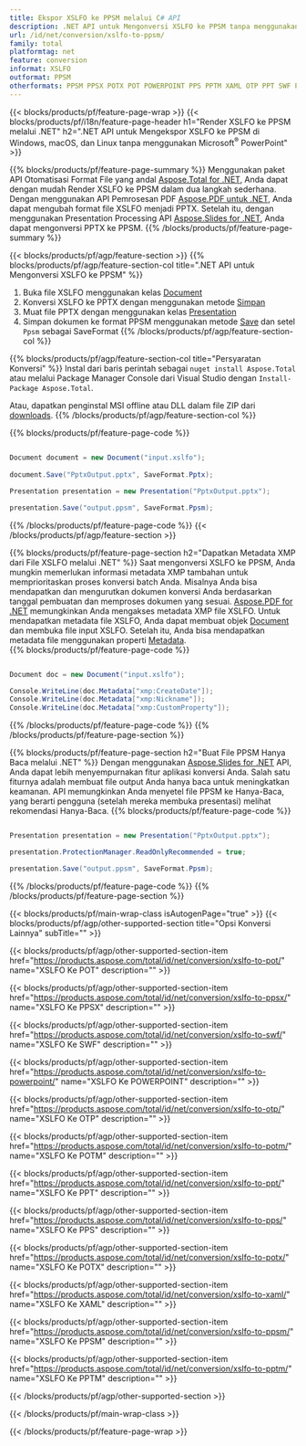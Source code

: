 ```yaml
---
title: Ekspor XSLFO ke PPSM melalui C# API
description: .NET API untuk Mengonversi XSLFO ke PPSM tanpa menggunakan Microsoft Word
url: /id/net/conversion/xslfo-to-ppsm/
family: total
platformtag: net
feature: conversion
informat: XSLFO
outformat: PPSM
otherformats: PPSM PPSX POTX POT POWERPOINT PPS PPTM XAML OTP PPT SWF POTM
---
```

{{< blocks/products/pf/feature-page-wrap >}}
{{< blocks/products/pf/i18n/feature-page-header h1="Render XSLFO ke PPSM melalui .NET" h2=".NET API untuk Mengekspor XSLFO ke PPSM di Windows, macOS, dan Linux tanpa menggunakan Microsoft<sup>&reg;</sup> PowerPoint" >}}

{{% blocks/products/pf/feature-page-summary %}}
Menggunakan paket API Otomatisasi Format File yang andal [Aspose.Total for .NET](https://products.aspose.com/total/net/), Anda dapat dengan mudah Render XSLFO ke PPSM dalam dua langkah sederhana. Dengan menggunakan API Pemrosesan PDF [Aspose.PDF untuk .NET](https://products.aspose.com/pdf/net/), Anda dapat mengubah format file XSLFO menjadi PPTX. Setelah itu, dengan menggunakan Presentation Processing API [Aspose.Slides for .NET](https://products.aspose.com/slides/net/), Anda dapat mengonversi PPTX ke PPSM.
{{% /blocks/products/pf/feature-page-summary  %}}

{{< blocks/products/pf/agp/feature-section >}}
{{% blocks/products/pf/agp/feature-section-col title=".NET API untuk Mengonversi XSLFO ke PPSM" %}}
1. Buka file XSLFO menggunakan kelas [Document](https://apireference.aspose.com/pdf/net/aspose.pdf/document)
2. Konversi XSLFO ke PPTX dengan menggunakan metode [Simpan](https://apireference.aspose.com/pdf/net/aspose.pdf.document/save/methods/5)
3. Muat file PPTX dengan menggunakan kelas [Presentation](https://apireference.aspose.com/slides/net/aspose.slides/presentation)
4. Simpan dokumen ke format PPSM menggunakan metode [Save](https://apireference.aspose.com/slides/net/aspose.slides.presentation/save/methods/5) dan setel `Ppsm` sebagai SaveFormat
{{% /blocks/products/pf/agp/feature-section-col %}}

{{% blocks/products/pf/agp/feature-section-col title="Persyaratan Konversi" %}}
Instal dari baris perintah sebagai ```nuget install Aspose.Total``` atau melalui Package Manager Console dari Visual Studio dengan ```Install-Package Aspose.Total```.

Atau, dapatkan penginstal MSI offline atau DLL dalam file ZIP dari [downloads](https://downloads.aspose.com/total/net).
{{% /blocks/products/pf/agp/feature-section-col %}}

{{% blocks/products/pf/feature-page-code %}}

```cs

Document document = new Document("input.xslfo");
 
document.Save("PptxOutput.pptx", SaveFormat.Pptx); 

Presentation presentation = new Presentation("PptxOutput.pptx");

presentation.Save("output.ppsm", SaveFormat.Ppsm);   
```
{{% /blocks/products/pf/feature-page-code %}}
{{< /blocks/products/pf/agp/feature-section >}}

{{% blocks/products/pf/feature-page-section  h2="Dapatkan Metadata XMP dari File XSLFO melalui .NET" %}}
Saat mengonversi XSLFO ke PPSM, Anda mungkin memerlukan informasi metadata XMP tambahan untuk memprioritaskan proses konversi batch Anda. Misalnya Anda bisa mendapatkan dan mengurutkan dokumen konversi Anda berdasarkan tanggal pembuatan dan memproses dokumen yang sesuai. [Aspose.PDF for .NET](https://products.aspose.com/pdf/net/) memungkinkan Anda mengakses metadata XMP file XSLFO. Untuk mendapatkan metadata file XSLFO, Anda dapat membuat objek [Document](https://apireference.aspose.com/pdf/net/aspose.pdf/document) dan membuka file input XSLFO. Setelah itu, Anda bisa mendapatkan metadata file menggunakan properti [Metadata](https://apireference.aspose.com/pdf/net/aspose.pdf/document/properties/metadata).  
{{% blocks/products/pf/feature-page-code %}}

```cs

Document doc = new Document("input.xslfo");

Console.WriteLine(doc.Metadata["xmp:CreateDate"]);
Console.WriteLine(doc.Metadata["xmp:Nickname"]);
Console.WriteLine(doc.Metadata["xmp:CustomProperty"]);
```
{{% /blocks/products/pf/feature-page-code  %}}
{{% /blocks/products/pf/feature-page-section %}}

{{% blocks/products/pf/feature-page-section  h2="Buat File PPSM Hanya Baca melalui .NET" %}}
Dengan menggunakan [Aspose.Slides for .NET](https://products.aspose.com/slides/net/) API, Anda dapat lebih menyempurnakan fitur aplikasi konversi Anda. Salah satu fiturnya adalah membuat file output Anda hanya baca untuk meningkatkan keamanan. API memungkinkan Anda menyetel file PPSM ke Hanya-Baca, yang berarti pengguna (setelah mereka membuka presentasi) melihat rekomendasi Hanya-Baca. 
{{% blocks/products/pf/feature-page-code %}}

```cs

Presentation presentation = new Presentation("PptxOutput.pptx");

presentation.ProtectionManager.ReadOnlyRecommended = true;

presentation.Save("output.ppsm", SaveFormat.Ppsm);     
```
{{% /blocks/products/pf/feature-page-code  %}}
{{% /blocks/products/pf/feature-page-section %}}

{{< blocks/products/pf/main-wrap-class isAutogenPage="true" >}}
{{< blocks/products/pf/agp/other-supported-section title="Opsi Konversi Lainnya" subTitle="" >}}

{{< blocks/products/pf/agp/other-supported-section-item href="https://products.aspose.com/total/id/net/conversion/xslfo-to-pot/" name="XSLFO Ke POT" description="" >}}

{{< blocks/products/pf/agp/other-supported-section-item href="https://products.aspose.com/total/id/net/conversion/xslfo-to-ppsx/" name="XSLFO Ke PPSX" description="" >}}

{{< blocks/products/pf/agp/other-supported-section-item href="https://products.aspose.com/total/id/net/conversion/xslfo-to-swf/" name="XSLFO Ke SWF" description="" >}}

{{< blocks/products/pf/agp/other-supported-section-item href="https://products.aspose.com/total/id/net/conversion/xslfo-to-powerpoint/" name="XSLFO Ke POWERPOINT" description="" >}}

{{< blocks/products/pf/agp/other-supported-section-item href="https://products.aspose.com/total/id/net/conversion/xslfo-to-otp/" name="XSLFO Ke OTP" description="" >}}

{{< blocks/products/pf/agp/other-supported-section-item href="https://products.aspose.com/total/id/net/conversion/xslfo-to-potm/" name="XSLFO Ke POTM" description="" >}}

{{< blocks/products/pf/agp/other-supported-section-item href="https://products.aspose.com/total/id/net/conversion/xslfo-to-ppt/" name="XSLFO Ke PPT" description="" >}}

{{< blocks/products/pf/agp/other-supported-section-item href="https://products.aspose.com/total/id/net/conversion/xslfo-to-pps/" name="XSLFO Ke PPS" description="" >}}

{{< blocks/products/pf/agp/other-supported-section-item href="https://products.aspose.com/total/id/net/conversion/xslfo-to-potx/" name="XSLFO Ke POTX" description="" >}}

{{< blocks/products/pf/agp/other-supported-section-item href="https://products.aspose.com/total/id/net/conversion/xslfo-to-xaml/" name="XSLFO Ke XAML" description="" >}}

{{< blocks/products/pf/agp/other-supported-section-item href="https://products.aspose.com/total/id/net/conversion/xslfo-to-ppsm/" name="XSLFO Ke PPSM" description="" >}}

{{< blocks/products/pf/agp/other-supported-section-item href="https://products.aspose.com/total/id/net/conversion/xslfo-to-pptm/" name="XSLFO Ke PPTM" description="" >}}



{{< /blocks/products/pf/agp/other-supported-section >}}

{{< /blocks/products/pf/main-wrap-class >}}

{{< /blocks/products/pf/feature-page-wrap >}}